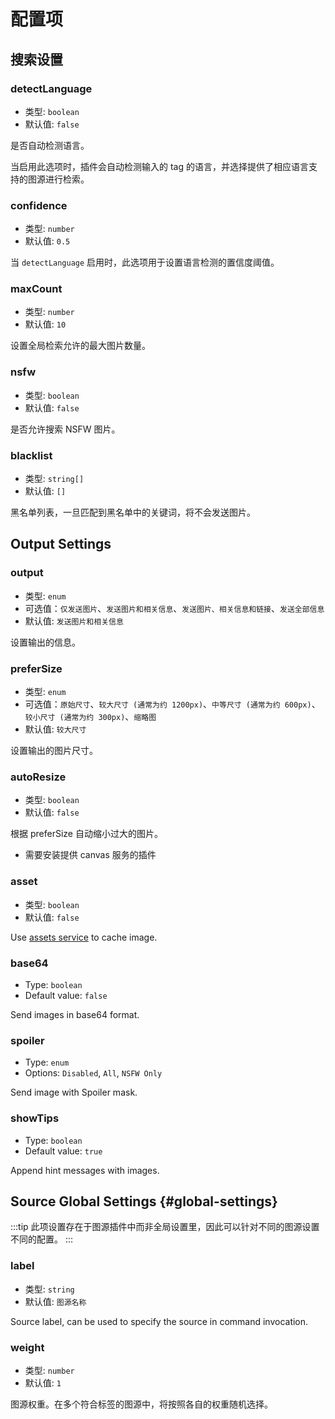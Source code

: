 # 配置项

## 搜索设置

### detectLanguage

- 类型: `boolean`
- 默认值: `false`

是否自动检测语言。

当启用此选项时，插件会自动检测输入的 tag 的语言，并选择提供了相应语言支持的图源进行检索。

### confidence

- 类型: `number`
- 默认值: `0.5`

当 `detectLanguage` 启用时，此选项用于设置语言检测的置信度阈值。

### maxCount

- 类型: `number`
- 默认值: `10`

设置全局检索允许的最大图片数量。

### nsfw

- 类型: `boolean`
- 默认值: `false`

是否允许搜索 NSFW 图片。

### blacklist

- 类型: `string[]`
- 默认值: `[]`

黑名单列表，一旦匹配到黑名单中的关键词，将不会发送图片。

## Output Settings

### output

- 类型: `enum`
- 可选值：`仅发送图片`、`发送图片和相关信息`、`发送图片、相关信息和链接`、`发送全部信息`
- 默认值: `发送图片和相关信息`

设置输出的信息。

### preferSize

- 类型: `enum`
- 可选值：`原始尺寸`、`较大尺寸 (通常为约 1200px)`、`中等尺寸 (通常为约 600px)`、`较小尺寸 (通常为约 300px)`、`缩略图`
- 默认值: `较大尺寸`

设置输出的图片尺寸。

### autoResize

- 类型: `boolean`
- 默认值: `false`

根据 preferSize 自动缩小过大的图片。

- 需要安装提供 canvas 服务的插件

### asset

- 类型: `boolean`
- 默认值: `false`

Use [assets service](https://assets.koishi.chat/) to cache image.

### base64

- Type: `boolean`
- Default value: `false`

Send images in base64 format.

### spoiler

- Type: `enum`
- Options: `Disabled`, `All`, `NSFW Only`

Send image with Spoiler mask.

### showTips

- Type: `boolean`
- Default value: `true`

Append hint messages with images.

## Source Global Settings {#global-settings}

:::tip
此项设置存在于图源插件中而非全局设置里，因此可以针对不同的图源设置不同的配置。
:::

### label

- 类型: `string`
- 默认值: `图源名称`

Source label, can be used to specify the source in command invocation.

### weight

- 类型: `number`
- 默认值: `1`

图源权重。在多个符合标签的图源中，将按照各自的权重随机选择。
